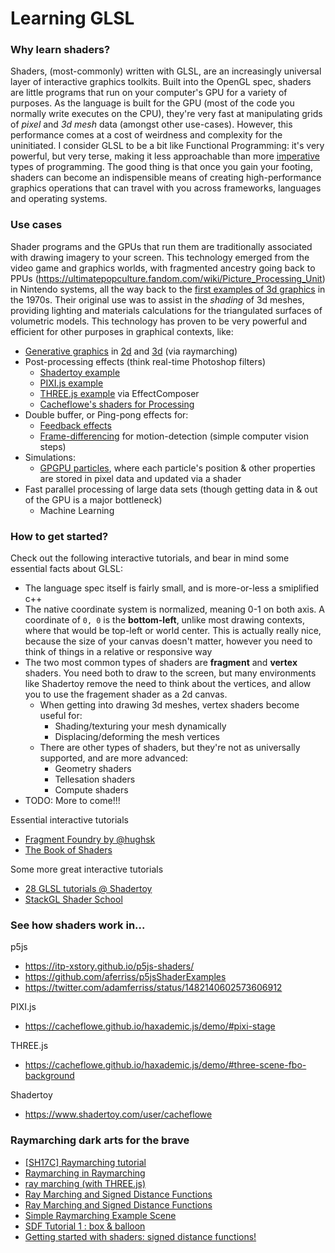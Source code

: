# <span>Learning GLSL</span>

### Why learn shaders?

Shaders, (most-commonly) written with GLSL, are an increasingly universal layer of interactive graphics toolkits. Built into the OpenGL spec, shaders are little programs that run on your computer's GPU for a variety of purposes. As the language is built for the GPU (most of the code you normally write executes on the CPU), they're very fast at manipulating grids of _pixel_ and _3d mesh_ data (amongst other use-cases). However, this performance comes at a cost of weirdness and complexity for the uninitiated. I consider GLSL to be a bit like Functional Programming: it's very powerful, but very terse, making it less approachable than more [imperative](https://www.youtube.com/watch?v=E7Fbf7R3x6I) types of programming. The good thing is that once you gain your footing, shaders can become an indispensible means of creating high-performance graphics operations that can travel with you across frameworks, languages and operating systems.

### Use cases

Shader programs and the GPUs that run them are traditionally associated with drawing imagery to your screen. This technology emerged from the video game and graphics worlds, with fragmented ancestry going back to PPUs (https://ultimatepopculture.fandom.com/wiki/Picture_Processing_Unit) in Nintendo systems, all the way back to the [first examples of 3d graphics](https://vimeo.com/16292363) in the 1970s. Their original use was to assist in the *shading* of 3d meshes, providing lighting and materials calculations for the triangulated surfaces of volumetric models. This technology has proven to be very powerful and efficient for other purposes in graphical contexts, like:

* [Generative graphics](https://www.shadertoy.com) in [2d](https://www.shadertoy.com/view/XdGGzw) and [3d](https://www.shadertoy.com/view/XdGGzw) (via raymarching)
* Post-processing effects (think real-time Photoshop filters)
  * [Shadertoy example](https://www.shadertoy.com/view/MdffDS)
  * [PIXI.js example](https://filters.pixijs.download/main/docs/index.html)
  * [THREE.js example](https://threejs.org/docs/#examples/en/postprocessing/EffectComposer) via EffectComposer
  * [Cacheflowe's shaders for Processing](https://github.com/cacheflowe/haxademic/tree/master/data/haxademic/shaders/filters)
* Double buffer, or Ping-pong effects for:
  * [Feedback effects](https://www.shadertoy.com/view/4syyDK)
  * [Frame-differencing](https://www.instagram.com/p/By-jx8ZlDVo/) for motion-detection (simple computer vision steps)
* Simulations:
  * [GPGPU particles](https://cacheflowe.github.io/haxademic.js/demo/#three-scene-gpu-particles-noise), where each particle's position & other properties are stored in pixel data and updated via a shader
* Fast parallel processing of large data sets (though getting data in & out of the GPU is a major bottleneck)
  * Machine Learning

### How to get started?

Check out the following interactive tutorials, and bear in mind some essential facts about GLSL:

* The language spec itself is fairly small, and is more-or-less a smiplified c++
* The native coordinate system is normalized, meaning 0-1 on both axis. A coordinate of `0, 0` is the **bottom-left**, unlike most drawing contexts, where that would be top-left or world center. This is actually really nice, because the size of your canvas doesn't matter, however you need to think of things in a relative or responsive way
* The two most common types of shaders are **fragment** and **vertex** shaders. You need both to draw to the screen, but many environments like Shadertoy remove the need to think about the vertices, and allow you to use the fragement shader as a 2d canvas.
  * When getting into drawing 3d meshes, vertex shaders become useful for:
    * Shading/texturing your mesh dynamically
    * Displacing/deforming the mesh vertices
  * There are other types of shaders, but they're not as universally supported, and are more advanced:
    * Geometry shaders
    * Tellesation shaders
    * Compute shaders
* TODO: More to come!!!

Essential interactive tutorials

* [Fragment Foundry by @hughsk](https://hughsk.io/fragment-foundry/)
* [The Book of Shaders](https://thebookofshaders.com/)

Some more great interactive tutorials

* [28 GLSL tutorials @ Shadertoy](https://www.shadertoy.com/view/Md23DV)
* [StackGL Shader School](https://github.com/stackgl/shader-school)

### See how shaders work in... 

p5js
* https://itp-xstory.github.io/p5js-shaders/
* https://github.com/aferriss/p5jsShaderExamples
* https://twitter.com/adamferriss/status/1482140602573606912

PIXI.js
* https://cacheflowe.github.io/haxademic.js/demo/#pixi-stage

THREE.js
* https://cacheflowe.github.io/haxademic.js/demo/#three-scene-fbo-background

Shadertoy
* https://www.shadertoy.com/user/cacheflowe

### Raymarching dark arts for the brave

* [[SH17C] Raymarching tutorial](https://www.shadertoy.com/view/4dSfRc)
* [Raymarching in Raymarching](https://www.shadertoy.com/view/wlSGWy)
* [ray marching (with THREE.js)](http://barradeau.com/blog/?p=575)
* [Ray Marching and Signed Distance Functions](http://jamie-wong.com/2016/07/15/ray-marching-signed-distance-functions/)
* [Ray Marching and Signed Distance Functions](https://michaelwalczyk.com/blog-ray-marching.html)
* [Simple Raymarching Example Scene](https://www.shadertoy.com/view/wd2SR3)
* [SDF Tutorial 1 : box & balloon](https://www.shadertoy.com/view/Xl2XWt)
* [Getting started with shaders: signed distance functions!](https://jvns.ca/blog/2020/03/15/writing-shaders-with-signed-distance-functions/)